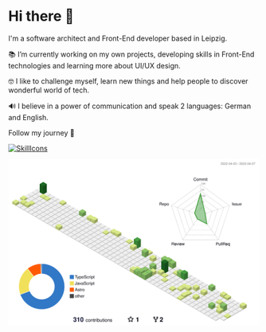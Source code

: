 # Hi there 👋

I'm a software architect and Front-End developer based in Leipzig.

📚 I’m currently working on my own projects, developing skills in Front-End technologies and learning more about UI/UX design.

🤓 I like to challenge myself, learn new things and help people to discover wonderful world of tech.

🔊 I believe in a power of communication and speak 2 languages: German and English.

Follow my journey 🚀

[![SkillIcons](https://skillicons.dev/icons?i=js,ts,html,css,angular,astro,materialui,nextjs,react,tailwind,vue)](https://skillicons.dev)<br/>

![](./profile-3d-contrib/profile-green-animate.svg)
